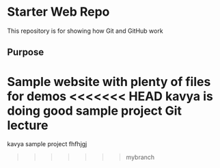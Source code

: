 # Starter Web Repo

This repository is for showing how Git and GitHub work

## Purpose

Sample website with plenty of files for demos
<<<<<<< HEAD
kavya is doing good
sample project
Git lecture
=======
kavya
sample project
fhfhjgj
>>>>>>> mybranch
